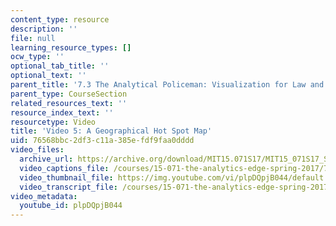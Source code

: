 ```yaml
---
content_type: resource
description: ''
file: null
learning_resource_types: []
ocw_type: ''
optional_tab_title: ''
optional_text: ''
parent_title: '7.3 The Analytical Policeman: Visualization for Law and Order'
parent_type: CourseSection
related_resources_text: ''
resource_index_text: ''
resourcetype: Video
title: 'Video 5: A Geographical Hot Spot Map'
uid: 76568bbc-2df3-c11a-385e-fdf9faa0dddd
video_files:
  archive_url: https://archive.org/download/MIT15.071S17/MIT15_071S17_Session_7.3.09_300k.mp4
  video_captions_file: /courses/15-071-the-analytics-edge-spring-2017/7b098bf02d825310be6cc12b7f79bd0f_plpDQpjB044.vtt
  video_thumbnail_file: https://img.youtube.com/vi/plpDQpjB044/default.jpg
  video_transcript_file: /courses/15-071-the-analytics-edge-spring-2017/3d2dafcc9855a1a7a691f4e1883a41aa_plpDQpjB044.pdf
video_metadata:
  youtube_id: plpDQpjB044
---
```

